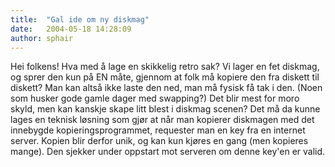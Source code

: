 ```yaml
---
title:  "Gal ide om ny diskmag"
date:   2004-05-18 14:28:09
author: sphair
---
```

Hei folkens! Hva med å lage en skikkelig retro sak? Vi lager en fet
diskmag, og sprer den kun på EN måte, gjennom at folk må kopiere den fra
diskett til diskett? Man kan altså ikke laste den ned, man må fysisk få
tak i den. (Noen som husker gode gamle dager med swapping?) Det blir
mest for moro skyld, men kan kanskje skape litt blest i diskmag scenen?
Det må da kunne lages en teknisk løsning som gjør at når man kopierer
diskmagen med det innebygde kopieringsprogrammet, requester man en key
fra en internet server. Kopien blir derfor unik, og kan kun kjøres en
gang (men kopieres mange). Den sjekker under oppstart mot serveren om
denne key'en er valid.


